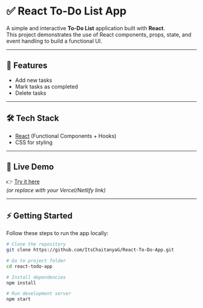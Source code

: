 # ✅ React To-Do List App

A simple and interactive **To-Do List** application built with **React**.  
This project demonstrates the use of React components, props, state, and event handling to build a functional UI.

---

## 🚀 Features
- Add new tasks
- Mark tasks as completed
- Delete tasks

---

## 🛠️ Tech Stack
- [React](https://reactjs.org/) (Functional Components + Hooks)
- CSS for styling 

---

## 🔗 Live Demo
👉 [Try it here](https://yourusername.github.io/react-todo-app/)  
*(or replace with your Vercel/Netlify link)*

---

## ⚡ Getting Started

Follow these steps to run the app locally:

```bash
# Clone the repository
git clone https://github.com/ItsChaitanyaG/React-To-Do-App.git

# Go to project folder
cd react-todo-app

# Install dependencies
npm install

# Run development server
npm start
